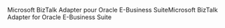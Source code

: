 <span data-ttu-id="f56c6-101">Microsoft BizTalk Adapter pour Oracle E-Business Suite</span><span class="sxs-lookup"><span data-stu-id="f56c6-101">Microsoft BizTalk Adapter for Oracle E-Business Suite</span></span>
